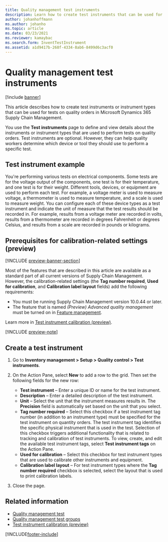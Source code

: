 ```yaml
---
title: Quality management test instruments
description: Learn how to create test instruments that can be used for tests on quality orders in Microsoft Dynamics 365 Supply Chain Management.
author: johanhoffmann
ms.author: johanho
ms.topic: article
ms.date: 03/23/2021
ms.reviewer: kamaybac
ms.search.form: InventTestInstrument
ms.assetid: a1d9417b-268f-4334-8ab6-8499d6c3acf0
---
```


# Quality management test instruments

[!include [banner](../includes/banner.md)]

This article describes how to create test instruments or instrument types that can be used for tests on quality orders in Microsoft Dynamics 365 Supply Chain Management.

You use the **Test instruments** page to define and view details about the instruments or instrument types that are used to perform tests on quality orders. Test instruments are optional. However, they can help quality workers determine which device or tool they should use to perform a specific test.

## Test instrument example

You're performing various tests on electrical components. Some tests are for the voltage output of the components, one test is for their temperature, and one test is for their weight. Different tools, devices, or equipment are used to perform each test. For example, a voltage meter is used to measure voltage, a thermometer is used to measure temperature, and a scale is used to measure weight. You can configure each of these device types as a test instrument and indicate the unit of measure that the test results should be recorded in. For example, results from a voltage meter are recorded in volts, results from a thermometer are recorded in degrees Fahrenheit or degrees Celsius, and results from a scale are recorded in pounds or kilograms.

## Prerequisites for calibration-related settings (preview)

[!INCLUDE [preview-banner-section](~/../shared-content/shared/preview-includes/preview-banner-section.md)]
<!-- KFM: Preview until further notice -->

Most of the features that are described in this article are available as a standard part of all current versions of Supply Chain Management. However, the calibration-related settings (the **Tag number required**, **Used for calibration**, and **Calibration label layout** fields) add the following requirements:

- You must be running Supply Chain Management version 10.0.44 or later.
- The feature that is named *(Preview) Advanced quality management* must be turned on in [Feature management](../../fin-ops-core/fin-ops/get-started/feature-management/feature-management-overview.md).

Learn more in [Test instrument calibration (preview)](quality-instrument-calibration.md).

[!INCLUDE [preview-note](~/../shared-content/shared/preview-includes/preview-note-d365.md)]

## Create a test instrument

1. Go to **Inventory management \> Setup \> Quality control \> Test instruments**.
1. On the Action Pane, select **New** to add a row to the grid. Then set the following fields for the new row:

    - **Test instrument** – Enter a unique ID or name for the test instrument.
    - **Description** – Enter a detailed description of the test instrument.
    - **Unit** – Select the unit that the instrument measures results in. The **Precision** field is automatically set based on the unit that you select.
    - **Tag number required** – Select this checkbox if a test instrument tag number (in addition to an instrument type) must be specified for the test instrument on quantity orders. The test instrument tag identifies the specific physical instrument that is used in the test. Selection of this checkbox triggers additional functionality that is related to tracking and calibration of test instruments. To view, create, and edit the available test instrument tags, select **Test instrument tags** on the Action Pane.
    - **Used for calibration** – Select this checkbox for test instrument types that are used to calibrate other instruments and equipment.
    - **Calibration label layout** – For test instrument types where the **Tag number required** checkbox is selected, select the layout that is used to print calibration labels.

1. Close the page.

## Related information

- [Quality management test](quality-tests.md)
- [Quality management test groups](quality-test-groups.md)
- [Test instrument calibration (preview)](quality-instrument-calibration.md)

[!INCLUDE[footer-include](../../includes/footer-banner.md)]
